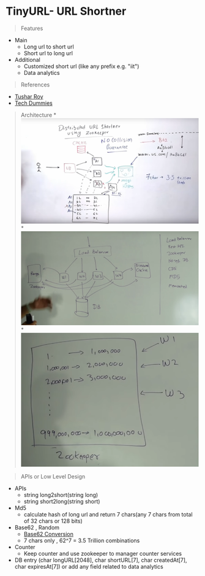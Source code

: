 # TinyURL- URL Shortner
> Features
* Main
	* Long url to short url
	* Short url to long url
* Additional
	* Customized short url (like any prefix e.g. "iit")
	* Data analytics
	
> References
* [Tushar Roy](https://www.youtube.com/watch?v=fMZMm_0ZhK4)
* [Tech Dummies](https://www.youtube.com/watch?v=JQDHz72OA3c)
	
> Architecture
	* ![system 1](https://github.com/pakd/sysDes/blob/master/TinyURL/res/td_sys.PNG)
	* ![system 2](https://github.com/pakd/sysDes/blob/master/TinyURL/res/tiny_url_architecture.PNG)
	* ![zookeeper](https://github.com/pakd/sysDes/blob/master/TinyURL/res/zookeeper.PNG)

> APIs or Low Level Design
* APIs 
	* string long2short(string long)
	* string short2long(string short)
* Md5
	* calculate hash of long url and return 7 chars(any 7 chars from total of 32 chars or 128 bits)
* Base62 , Random
	* [Base62 Conversion](https://www.geeksforgeeks.org/how-to-design-a-tiny-url-or-url-shortener/)
	* 7 chars only , 62^7 = 3.5 Trillion combinations
* Counter
	* Keep counter and use zookeeper to manager counter services
* DB entry (char longURL[2048], char shortURL[7], char createdAt[7], char expiresAt[7]) or add any field related to data analytics
